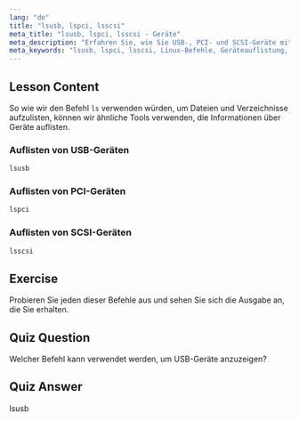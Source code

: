```yaml
---
lang: "de"
title: "lsusb, lspci, lsscsi"
meta_title: "lsusb, lspci, lsscsi - Geräte"
meta_description: "Erfahren Sie, wie Sie USB-, PCI- und SCSI-Geräte mit den Befehlen lsusb, lspci und lsscsi auflisten. Verstehen Sie Ihre Linux-Hardware mit dieser anfängerfreundlichen Anleitung."
meta_keywords: "lsusb, lspci, lsscsi, Linux-Befehle, Geräteauflistung, Hardware-Informationen, Linux-Tutorial, Anfängerleitfaden"
---
```


## Lesson Content

So wie wir den Befehl `ls` verwenden würden, um Dateien und Verzeichnisse aufzulisten, können wir ähnliche Tools verwenden, die Informationen über Geräte auflisten.

### Auflisten von USB-Geräten

```bash
lsusb
```

### Auflisten von PCI-Geräten

```bash
lspci
```

### Auflisten von SCSI-Geräten

```bash
lsscsi
```

## Exercise

Probieren Sie jeden dieser Befehle aus und sehen Sie sich die Ausgabe an, die Sie erhalten.

## Quiz Question

Welcher Befehl kann verwendet werden, um USB-Geräte anzuzeigen?

## Quiz Answer

lsusb
